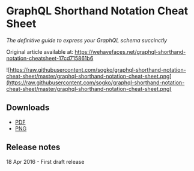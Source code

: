 # GraphQL Shorthand Notation Cheat Sheet
_The definitive guide to express your GraphQL schema succinctly_

Original article available at: https://wehavefaces.net/graphql-shorthand-notation-cheatsheet-17cd715861b6

![https://raw.githubusercontent.com/sogko/graphql-shorthand-notation-cheat-sheet/master/graphql-shorthand-notation-cheat-sheet.png](https://raw.githubusercontent.com/sogko/graphql-shorthand-notation-cheat-sheet/master/graphql-shorthand-notation-cheat-sheet.png)


## Downloads
- [PDF](https://github.com/sogko/graphql-shorthand-notation-cheat-sheet/raw/master/graphql-shorthand-notation-cheat-sheet.pdf)
- [PNG](https://raw.githubusercontent.com/sogko/graphql-shorthand-notation-cheat-sheet/master/graphql-shorthand-notation-cheat-sheet.png)

## Release notes
18 Apr 2016 - First draft release
